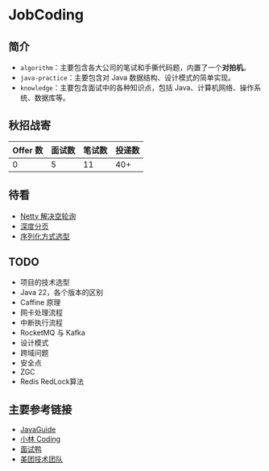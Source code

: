 # JobCoding

## 简介
* `algorithm`：主要包含各大公司的笔试和手撕代码题，内置了一个**对拍机**。
* `java-practice`：主要包含对 Java 数据结构、设计模式的简单实现。
* `knowledge`：主要包含面试中的各种知识点，包括 Java、计算机网络、操作系统、数据库等。

## 秋招战寄
| Offer 数 | 面试数 | 笔试数 | 投递数 |
|---------|-----|-----|-----|
| 0       | 5   | 11  | 40+ |

## 待看
* [Netty 解决空轮询](https://www.cnblogs.com/crazymakercircle/p/15370299.html)
* [深度分页](https://javaguide.cn/high-performance/deep-pagination-optimization.html)
* [序列化方式选型](https://developer.aliyun.com/article/924639)

## TODO
* 项目的技术选型
* Java 22，各个版本的区别
* Caffine 原理
* 网卡处理流程
* 中断执行流程
* RocketMQ 与 Kafka
* 设计模式
* 跨域问题
* 安全点
* ZGC
* Redis RedLock算法

## 主要参考链接
* [JavaGuide](https://javaguide.cn/)
* [小林 Coding](https://xiaolincoding.com/)
* [面试鸭](https://www.mianshiya.com/)
* [美团技术团队](https://tech.meituan.com/)